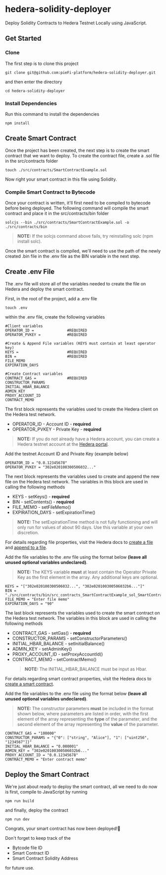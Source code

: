 # hedera-solidity-deployer

Deploy Solidity Contracts to Hedera Testnet Locally using JavaScript.

## Get Started

### Clone

The first step is to clone this project

```
git clone git@github.com:pieFi-platform/hedera-solidity-deployer.git
```

and then enter the directory

```
cd hedera-solidity-deployer
```

### Install Dependencies

Run this command to install the dependencies

```
npm install
```

## Create Smart Contract

Once the project has been created, the next step is to create the smart contract that we want to deploy. To create the contract file, create a .sol file in the src/contracts folder

```
touch ./src/contracts/SmartContractExample.sol
```

Now right your smart contract in this file using Solidity.

### Compile Smart Contract to Bytecode

Once your contract is written, it'll first need to be compiled to bytecode before being deployed. The following command will compile the smart contract and place it in the src/contracts/bin folder

```
solcjs --bin ./src/contracts/SmartContractExample.sol -o ./src/contracts/bin
```

> **NOTE:** If the solcjs command above fails, try reinstalling solc (npm install solc). 

Once the smart contract is compiled, we'll need to use the path of the newly created .bin file in the .env file as the BIN variable in the next step.

## Create .env File

The .env file will store all of the variables needed to create the file on Hedera and deploy the smart contract.

First, in the root of the project, add a .env file

```
touch .env
```

within the .env file, create the following variables

```
#Client variables
OPERATOR_ID =               #REQUIRED
OPERATOR_PVKEY =            #REQUIRED

#Create & Append File variables (KEYS must contain at least operator key)
KEYS =                      #REQUIRED
BIN =                       #REQUIRED
FILE_MEMO
EXPIRATION_DAYS

#Create Contract variables
CONTRACT_GAS =              #REQUIRED
CONSTRUCTOR_PARAMS
INITIAL_HBAR_BALANCE
ADMIN_KEY
PROXY_ACCOUNT_ID
CONTRACT_MEMO
```

The first block represents the variables used to create the Hedera client on the Hedera test network.

-   OPERATOR_ID - Account ID - **required**
-   OPERATOR_PVKEY - Private Key - **required**

> **NOTE:** If you do not already have a Hedera account, you can create a Hedera testnet account at the [Hedera portal](https://portal.hedera.com/register).

Add the testnet Account ID and Private Key (example below)

```
OPERATOR_ID = "0.0.12345678"
OPERATOR_PVKEY = "302e020100300506032..."
```

The next block represents the variables used to create and append the new file on the Hedera test network. The variables in this block are used in calling the following methods

-   KEYS - setKeys() - **required**
-   BIN - setContents() - **required**
-   FILE_MEMO - setFileMemo()
-   EXPIRATION_DAYS - setExpirationTime()

> **NOTE:** The setExpirationTime method is not fully functioning and will only run for values of about 90 days. Use this variable at your own discretion.

For details regarding file properties, visit the Hedera docs to [create a file](https://docs.hedera.com/guides/docs/sdks/file-storage/create-a-file) and [append to a file](https://docs.hedera.com/guides/docs/sdks/file-storage/append-to-a-file).

Add the file variables to the .env file using the format below **(leave all unused optional variables undeclared)**.

> **NOTE:** The KEYS variable **must** at least contain the Operator Private Key as the first element in the array. Any additional keys are optional.

```
KEYS = "["302e020100300506032...", "302e020100300506032b6..."]"
BIN = "./src/contracts/bin/src_contracts_SmartContractExample_sol_SmartContractExample.bin"
FILE_MEMO = "Enter file memo"
EXPIRATION_DAYS = "90"
```

The last block represents the variables used to create the smart contract on the Hedera test network. The variables in this block are used in calling the following methods

-   CONTRACT_GAS - setGas() - **required**
-   CONSTRUCTOR_PARAMS - setConstructorParameters()
-   INITIAL_HBAR_BALANCE - setInitialBalance()
-   ADMIN_KEY - setAdminKey()
-   PROXY_ACCOUNT_ID - setProxyAccountId()
-   CONTRACT_MEMO - setContractMemo()
    > **NOTE:** The INITIAL_HBAR_BALANCE must be input as Hbar.

For details regarding smart contract properties, visit the Hedera docs to [create a smart contract](https://docs.hedera.com/guides/docs/sdks/smart-contracts/create-a-smart-contract).

Add the file variables to the .env file using the format below **(leave all unused optional variables undeclared)**.

> **NOTE:** The constructor parameters **must** be included in the format shown below, where parameters are listed in order, with the first element of the array representing the **type** of the parameter, and the second element of the array representing the **value** of the parameter.

```
CONTRACT_GAS = "100000"
CONSTRUCTOR_PARAMS = "{"0": ["string", "Alice"], "1": ["uint256", "1234567"]}"
INITIAL_HBAR_BALANCE = "0.000001"
ADMIN_KEY = "302e020100300506032b6..."
PROXY_ACCOUNT_ID = "0.0.12345678"
CONTRACT_MEMO = "Enter contract memo"
```

## Deploy the Smart Contract

We're just about ready to deploy the smart contract, all we need to do now is first, compile to JavaScript by running

```
npm run build
```

and finally, deploy the contract

```
npm run dev
```

Congrats, your smart contract has now been deployed!🎉

Don't forget to keep track of the

-   Bytcode file ID
-   Smart Contract ID
-   Smart Contract Solidity Address

for future use.
